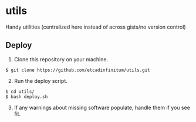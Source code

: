 # utils
Handy utilities (centralized here instead of across gists/no version control)

## Deploy

1. Clone this repository on your machine.
```console
$ git clone https://github.com/etcadinfinitum/utils.git
```
2. Run the deploy script.
```console
$ cd utils/
$ bash deploy.sh
```
3. If any warnings about missing software populate, handle them if you see fit.
